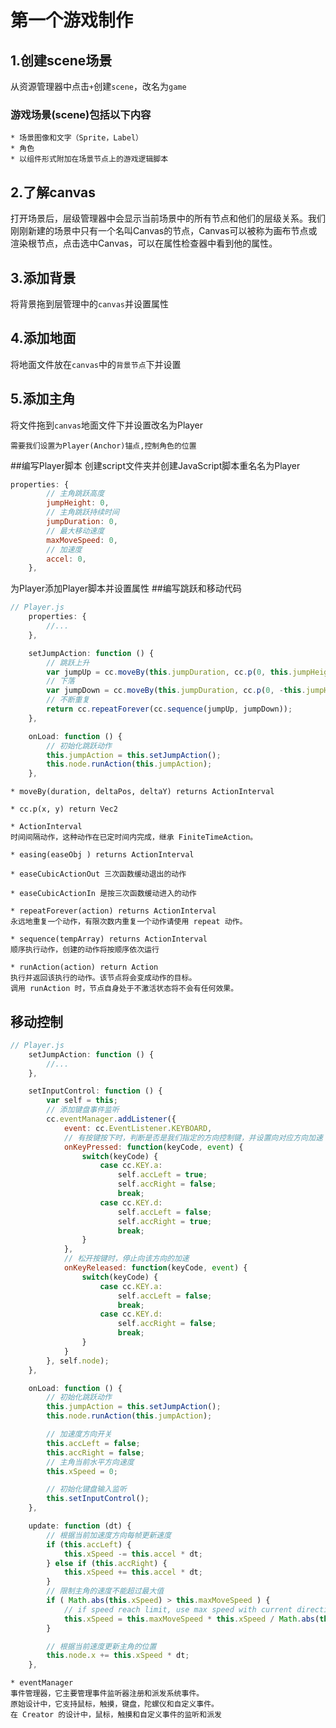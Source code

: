 # 第一个游戏制作
## 1.创建scene场景
从资源管理器中点击`+`创建`scene`，改名为`game`
### 游戏场景(scene)包括以下内容
    * 场景图像和文字（Sprite，Label）
    * 角色
    * 以组件形式附加在场景节点上的游戏逻辑脚本
## 2.了解canvas
打开场景后，层级管理器中会显示当前场景中的所有节点和他们的层级关系。我们刚刚新建的场景中只有一个名叫Canvas的节点，Canvas可以被称为画布节点或渲染根节点，点击选中Canvas，可以在属性检查器中看到他的属性。

## 3.添加背景
将背景拖到层管理中的`canvas`并设置属性
## 4.添加地面
将地面文件放在`canvas`中的`背景节点`下并设置
## 5.添加主角
将文件拖到`canvas`地面文件下并设置改名为Player       

    需要我们设置为Player(Anchor)锚点,控制角色的位置
##编写Player脚本
创建script文件夹并创建JavaScript脚本重名名为Player

```javascript
properties: {
        // 主角跳跃高度
        jumpHeight: 0,
        // 主角跳跃持续时间
        jumpDuration: 0,
        // 最大移动速度
        maxMoveSpeed: 0,
        // 加速度
        accel: 0,
    },
```

为Player添加Player脚本并设置属性
##编写跳跃和移动代码
```javascript
// Player.js
    properties: {
        //...
    },

    setJumpAction: function () {
        // 跳跃上升
        var jumpUp = cc.moveBy(this.jumpDuration, cc.p(0, this.jumpHeight)).easing(cc.easeCubicActionOut());
        // 下落
        var jumpDown = cc.moveBy(this.jumpDuration, cc.p(0, -this.jumpHeight)).easing(cc.easeCubicActionIn());
        // 不断重复
        return cc.repeatForever(cc.sequence(jumpUp, jumpDown));
    },

    onLoad: function () {
        // 初始化跳跃动作
        this.jumpAction = this.setJumpAction();
        this.node.runAction(this.jumpAction);
    },
```

    * moveBy(duration, deltaPos, deltaY) returns ActionInterval

    * cc.p(x, y) return Vec2

    * ActionInterval 
    时间间隔动作，这种动作在已定时间内完成，继承 FiniteTimeAction。

    * easing(easeObj ) returns ActionInterval

    * easeCubicActionOut 三次函数缓动退出的动作

    * easeCubicActionIn 是按三次函数缓动进入的动作

    * repeatForever(action) returns ActionInterval
    永远地重复一个动作，有限次数内重复一个动作请使用 repeat 动作。

    * sequence(tempArray) returns ActionInterval
    顺序执行动作，创建的动作将按顺序依次运行

    * runAction(action) return Action
    执行并返回该执行的动作。该节点将会变成动作的目标。
    调用 runAction 时，节点自身处于不激活状态将不会有任何效果。

## 移动控制
```javascript
// Player.js
    setJumpAction: function () {
        //...
    },

    setInputControl: function () {
        var self = this;
        // 添加键盘事件监听
        cc.eventManager.addListener({
            event: cc.EventListener.KEYBOARD,
            // 有按键按下时，判断是否是我们指定的方向控制键，并设置向对应方向加速
            onKeyPressed: function(keyCode, event) {
                switch(keyCode) {
                    case cc.KEY.a:
                        self.accLeft = true;
                        self.accRight = false;
                        break;
                    case cc.KEY.d:
                        self.accLeft = false;
                        self.accRight = true;
                        break;
                }
            },
            // 松开按键时，停止向该方向的加速
            onKeyReleased: function(keyCode, event) {
                switch(keyCode) {
                    case cc.KEY.a:
                        self.accLeft = false;
                        break;
                    case cc.KEY.d:
                        self.accRight = false;
                        break;
                }
            }
        }, self.node);
    },

    onLoad: function () {
        // 初始化跳跃动作
        this.jumpAction = this.setJumpAction();
        this.node.runAction(this.jumpAction);

        // 加速度方向开关
        this.accLeft = false;
        this.accRight = false;
        // 主角当前水平方向速度
        this.xSpeed = 0;

        // 初始化键盘输入监听
        this.setInputControl();
    },

    update: function (dt) {
        // 根据当前加速度方向每帧更新速度
        if (this.accLeft) {
            this.xSpeed -= this.accel * dt;
        } else if (this.accRight) {
            this.xSpeed += this.accel * dt;
        }
        // 限制主角的速度不能超过最大值
        if ( Math.abs(this.xSpeed) > this.maxMoveSpeed ) {
            // if speed reach limit, use max speed with current direction
            this.xSpeed = this.maxMoveSpeed * this.xSpeed / Math.abs(this.xSpeed);
        }

        // 根据当前速度更新主角的位置
        this.node.x += this.xSpeed * dt;
    },
```

    * eventManager
    事件管理器，它主要管理事件监听器注册和派发系统事件。 
    原始设计中，它支持鼠标，触摸，键盘，陀螺仪和自定义事件。 
    在 Creator 的设计中，鼠标，触摸和自定义事件的监听和派发


